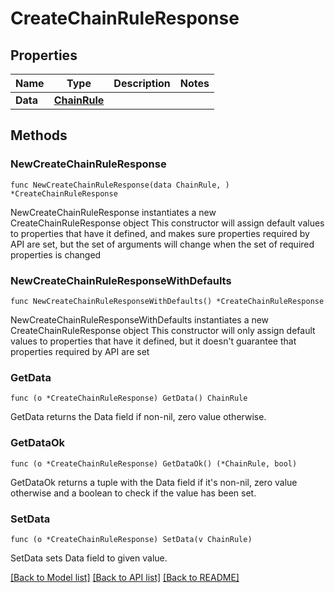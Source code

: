 # CreateChainRuleResponse

## Properties

Name | Type | Description | Notes
------------ | ------------- | ------------- | -------------
**Data** | [**ChainRule**](ChainRule.md) |  | 

## Methods

### NewCreateChainRuleResponse

`func NewCreateChainRuleResponse(data ChainRule, ) *CreateChainRuleResponse`

NewCreateChainRuleResponse instantiates a new CreateChainRuleResponse object
This constructor will assign default values to properties that have it defined,
and makes sure properties required by API are set, but the set of arguments
will change when the set of required properties is changed

### NewCreateChainRuleResponseWithDefaults

`func NewCreateChainRuleResponseWithDefaults() *CreateChainRuleResponse`

NewCreateChainRuleResponseWithDefaults instantiates a new CreateChainRuleResponse object
This constructor will only assign default values to properties that have it defined,
but it doesn't guarantee that properties required by API are set

### GetData

`func (o *CreateChainRuleResponse) GetData() ChainRule`

GetData returns the Data field if non-nil, zero value otherwise.

### GetDataOk

`func (o *CreateChainRuleResponse) GetDataOk() (*ChainRule, bool)`

GetDataOk returns a tuple with the Data field if it's non-nil, zero value otherwise
and a boolean to check if the value has been set.

### SetData

`func (o *CreateChainRuleResponse) SetData(v ChainRule)`

SetData sets Data field to given value.



[[Back to Model list]](../README.md#documentation-for-models) [[Back to API list]](../README.md#documentation-for-api-endpoints) [[Back to README]](../README.md)


